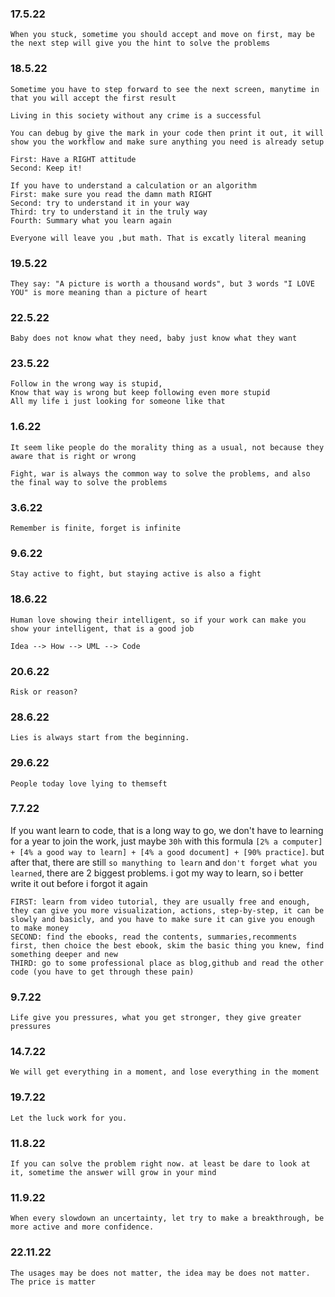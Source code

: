 ### 17.5.22
```
When you stuck, sometime you should accept and move on first, may be the next step will give you the hint to solve the problems
```
### 18.5.22
```
Sometime you have to step forward to see the next screen, manytime in that you will accept the first result
```
```
Living in this society without any crime is a successful
```
```
You can debug by give the mark in your code then print it out, it will show you the workflow and make sure anything you need is already setup
```
```
First: Have a RIGHT attitude
Second: Keep it!
```
```
If you have to understand a calculation or an algorithm
First: make sure you read the damn math RIGHT
Second: try to understand it in your way
Third: try to understand it in the truly way
Fourth: Summary what you learn again
```
```
Everyone will leave you ,but math. That is excatly literal meaning
```
### 19.5.22
```
They say: "A picture is worth a thousand words", but 3 words "I LOVE YOU" is more meaning than a picture of heart
```

### 22.5.22
```
Baby does not know what they need, baby just know what they want
```

### 23.5.22
```
Follow in the wrong way is stupid,
Know that way is wrong but keep following even more stupid
All my life i just looking for someone like that
```
### 1.6.22

```
It seem like people do the morality thing as a usual, not because they aware that is right or wrong
```

```
Fight, war is always the common way to solve the problems, and also the final way to solve the problems
```
### 3.6.22
```
Remember is finite, forget is infinite
```

### 9.6.22
```
Stay active to fight, but staying active is also a fight
```

### 18.6.22
```
Human love showing their intelligent, so if your work can make you show your intelligent, that is a good job
```

```
Idea --> How --> UML --> Code 
```

### 20.6.22
```
Risk or reason?
```
### 28.6.22

```
Lies is always start from the beginning.
```

### 29.6.22
```
People today love lying to themseft
```

### 7.7.22

If you want learn to code, that is a long way to go, we don't have to learning for a year to join the work, just maybe `30h` with this formula `[2% a computer] + [4% a good way to learn] + [4% a good document] + [90% practice]`. but after that, there are still `so manything to learn` and `don't forget what you learned`, there are 2 biggest problems. i got my way to learn, so i better write it out before i forgot it again

    FIRST: learn from video tutorial, they are usually free and enough, they can give you more visualization, actions, step-by-step, it can be slowly and basicly, and you have to make sure it can give you enough to make money 
    SECOND: find the ebooks, read the contents, summaries,recomments first, then choice the best ebook, skim the basic thing you knew, find something deeper and new
    THIRD: go to some professional place as blog,github and read the other code (you have to get through these pain)

### 9.7.22

    Life give you pressures, what you get stronger, they give greater pressures
    
### 14.7.22

    We will get everything in a moment, and lose everything in the moment

### 19.7.22

    Let the luck work for you.
    
### 11.8.22

    If you can solve the problem right now. at least be dare to look at it, sometime the answer will grow in your mind
    
### 11.9.22

    When every slowdown an uncertainty, let try to make a breakthrough, be  more active and more confidence.
    
### 22.11.22

    The usages may be does not matter, the idea may be does not matter. The price is matter
